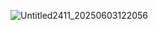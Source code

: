 ![Untitled2411_20250603122056](https://github.com/user-attachments/assets/7d5815f9-0012-4666-8a3f-7b318f1c2345)
